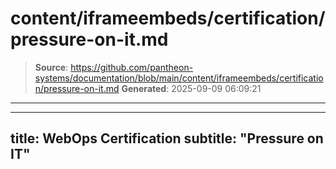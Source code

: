 # content/iframeembeds/certification/pressure-on-it.md

> **Source**: https://github.com/pantheon-systems/documentation/blob/main/content/iframeembeds/certification/pressure-on-it.md
> **Generated**: 2025-09-09 06:09:21

---

---
title: WebOps Certification
subtitle: "Pressure on IT"
---

<Partial file="certification-guide/pressure-on-it.md" />
